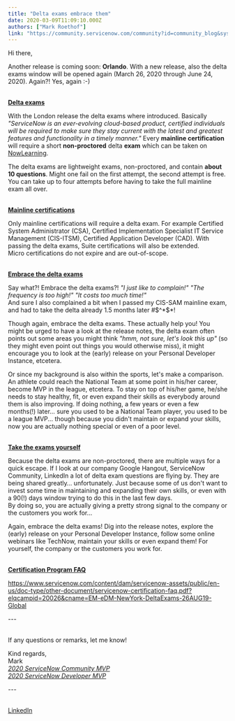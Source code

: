 ```yaml
---
title: "Delta exams embrace them"
date: 2020-03-09T11:09:10.000Z
authors: ["Mark Roethof"]
link: "https://community.servicenow.com/community?id=community_blog&sys_id=3a62033fdb9b4c906064eeb5ca96192c"
---
```

<p>Hi there,</p>
<p>Another release is coming soon: <strong>Orlando</strong>. With a new release, also the delta exams window will be opened again (March 26, 2020 through June 24, 2020). Again?! Yes, again :-)<br /><br /></p>
<p><span style="text-decoration: underline;"><strong>Delta exams</strong></span></p>
<p>With the London release the delta exams where introduced. Basically <em>&#34;ServiceNow is an ever-evolving cloud-based product, certified individuals will be required to make sure they stay current with the latest and greatest features and functionality in a timely manner.&#34;</em> Every <strong>mainline certification</strong> will require a short <strong>non-proctored</strong> delta <strong>exam</strong> which can be taken on <a href="https://nowlearning.service-now.com/" target="_blank" rel="noopener noreferrer nofollow">NowLearning</a>.</p>
<p>The delta exams are lightweight exams, non-proctored, and contain <strong>about 10 questions</strong>. Might one fail on the first attempt, the second attempt is free. You can take up to four attempts before having to take the full mainline exam all over.<br /><br /></p>
<p><span style="text-decoration: underline;"><strong>Mainline certifications</strong></span></p>
<p>Only mainline certifications will require a delta exam. For example Certified System Administrator (CSA), Certified Implementation Specialist IT Service Management (CIS-ITSM), Certified Application Developer (CAD). With passing the delta exams, Suite certifications will also be extended.<br />Micro certifications do not expire and are out-of-scope.<br /><br /></p>
<p><span style="text-decoration: underline;"><strong>Embrace the delta exams</strong></span></p>
<p>Say what?! Embrace the delta exams?! <em>&#34;I just like to complain!&#34; &#34;The frequency is too high!&#34; &#34;It costs too much time!&#34;<br /></em>And sure I also complained a bit when I passed my CIS-SAM mainline exam, and had to take the delta already 1.5 months later #$^*$*!</p>
<p>Though again, embrace the delta exams. These actually help you! You might be urged to have a look at the release notes, the delta exam often points out some areas you might think <em>&#34;hmm, not sure, let&#39;s look this up&#34;</em> (so they might even point out things you would otherwise miss), it might encourage you to look at the (early) release on your Personal Developer Instance, etcetera.</p>
<p>Or since my background is also within the sports, let&#39;s make a comparison.<br />An athlete could reach the National Team at some point in his/her career, become MVP in the league, etcetera. To stay on top of his/her game, he/she needs to stay healthy, fit, or even expand their skills as everybody around them is also improving. If doing nothing, a few years or even a few months(!) later… sure you used to be a National Team player, you used to be a league MVP... though because you didn&#39;t maintain or expand your skills, now you are actually nothing special or even of a poor level.<br /><br /></p>
<p><span style="text-decoration: underline;"><strong>Take the exams yourself</strong></span></p>
<p>Because the delta exams are non-proctored, there are multiple ways for a quick escape. If I look at our company Google Hangout, ServiceNow Community, LinkedIn a lot of delta exam questions are flying by. They are being shared greatly… unfortunately. Just because some of us don&#39;t want to invest some time in maintaining and expanding their own skills, or even with a 90(!) days window trying to do this in the last few days.<br /> By doing so, you are actually giving a pretty strong signal to the company or the customers you work for...</p>
<p>Again, embrace the delta exams! Dig into the release notes, explore the (early) release on your Personal Developer Instance, follow some online webinars like TechNow, maintain your skills or even expand them! For yourself, the company or the customers you work for.<br /><br /></p>
<p><span style="text-decoration: underline;"><strong>Certification Program FAQ</strong></span></p>
<p><a href="https://www.servicenow.com/content/dam/servicenow-assets/public/en-us/doc-type/other-document/servicenow-certification-faq.pdf?elqcampid&#61;20026&amp;cname&#61;EM-eDM-NewYork-DeltaExams-26AUG19-Global" target="_blank" rel="noopener noreferrer nofollow">https://www.servicenow.com/content/dam/servicenow-assets/public/en-us/doc-type/other-document/servicenow-certification-faq.pdf?elqcampid&#61;20026&amp;cname&#61;EM-eDM-NewYork-DeltaExams-26AUG19-Global</a></p>
<p>---<br /><br /></p>
<p class="ng-scope">If any questions or remarks, let me know!</p>
<p class="ng-scope">Kind regards,<br />Mark<br /><em><a href="https://community.servicenow.com/community?id&#61;community_blog&amp;sys_id&#61;fb488720dbaacc504819fb2439961900" target="_blank" rel="noopener noreferrer nofollow">2020 ServiceNow Community MVP</a></em><br /><em><a href="https://developer.servicenow.com/blog.do?p&#61;/post/all-stars/" target="_blank" rel="noopener noreferrer nofollow">2020 ServiceNow Developer MVP</a></em></p>
<p class="ng-scope">---<br /><br /></p>
<p class="ng-scope"><a href="https://www.linkedin.com/in/markroethof/" target="_blank" rel="noopener noreferrer nofollow">LinkedIn</a></p>